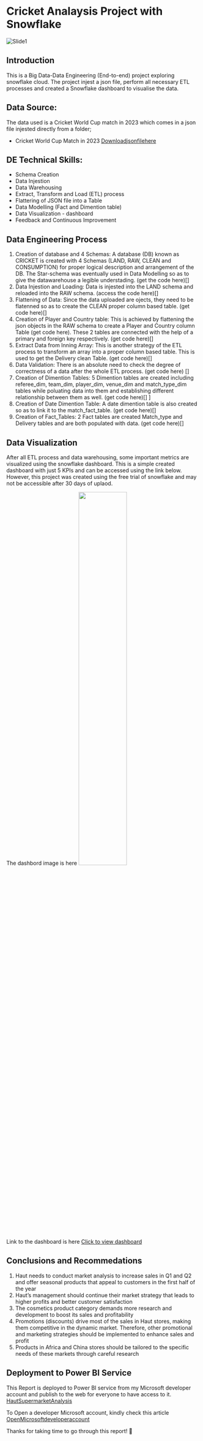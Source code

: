 # Cricket Analaysis Project with Snowflake

![Slide1](https://github.com/Abdur-RasheedAde/Snowflake_Projects/blob/main/SNOWFLAKEHOME.png)

##  Introduction
This is a Big Data-Data Engineering (End-to-end) project exploring snowflake cloud. The project injest a json file, perform all necessary ETL processes and created a Snowflake dashboard to visualise the data. 

## Data Source:
The data used is a Cricket World Cup match in 2023 which comes in a json file injested directly from a folder;  
* Cricket World Cup Match in 2023 [Downloadjsonfilehere](https://drive.google.com/drive/folders/1ls9ST-q6c2fCZZOuaC8Bd5lugrTKbVIE?usp=drive_link)

## DE Technical Skills:
+ Schema Creation
+ Data Injestion
+ Data Warehousing
+ Extract, Transform and Load (ETL) process
+ Flattering of JSON file into a Table
+ Data Modelling (Fact and Dimention table)
+ Data Visualization - dashboard
+ Feedback and Continuous Improvement
  
## Data Engineering Process
1. Creation of database and 4 Schemas: A database (DB) known as CRICKET is created with 4 Schemas (LAND, RAW, CLEAN and CONSUMPTION) for proper logical description and arrangement of the DB. The Star-schema was eventually used in Data Modelling so as to give the datawarehouse a legible understading. (get the code here)[] 
2. Data Injestion and Loading: Data is injested into the LAND schema and reloaded into the RAW schema. (access the code here)[]
3. Flattening of Data: Since the data uploaded are ojects, they need to be flatenned so as to create the CLEAN proper column based table. (get code here)[]
4. Creation of Player and Country table: This is achieved by flattening the json objects in the RAW schema to create a Player and Country column Table (get code here). These 2 tables are connected with the help of a primary and foreign key respectively. (get code here)[] 
5. Extract Data from Inning Array: This is another strategy of the ETL process to transform an array into a proper column based table. This is used to get the Delivery clean Table. (get code here)[] 
6. Data Validation: There is an absolute need to check the degree of correctness of a data after the whole ETL process. (get code here) [] 
7. Creation of Dimention Tables: 5 Dimention tables are created including referee_dim, team_dim, player_dim, venue_dim and match_type_dim tables while poluating data into them and establishing different relationship between them as well. (get code here)[] ]
8. Creation of Date Dimention Table: A date dimention table is also created so as to link it to the match_fact_table. (get code here)[] 
9. Creation of Fact_Tables: 2 Fact tables are created Match_type and Delivery tables and are both populated with data. (get code here)[] 

## Data Visualization
After all ETL process and data warehousing, some important metrics are visualized using the snowflake dashboard. This is a simple created dashboard with just 5 KPIs and can be accessed using the link below. However, this project was created using the free trial of snowflake and may not be accessible after 30 days of uplaod.

The dashbord image is here <img src="https://github.com/Abdur-RasheedAde/Snowflake_Projects/blob/main/Simple_Snowflake%20Dashboard.PNG" width=50% height=50%>  
Link to the dashboard is here [Click to view dashboard](https://app.snowflake.com/xelrqqi/zeb17834/#/cricket_match_dashboard-dK2zKZJf9)


## Conclusions and Recommedations

1. Haut needs to conduct market analysis to increase sales in Q1 and Q2 and offer seasonal products that appeal to customers in the first half of the year
2. Haut’s management should continue their market strategy that leads to higher profits and better customer satisfaction
3. The cosmetics product category demands more research and development to boost its sales and profitability
4. Promotions (discounts) drive most of the sales in Haut stores, making them competitive in the dynamic market. Therefore, other promotional and marketing strategies should be implemented to enhance sales and profit
5. Products in Africa and China stores should be tailored to the specific needs of these markets through careful research

## Deployment to Power BI Service
This Report is deployed to Power BI service from my Microsoft developer account and publish to the web for everyone to have access to it.
[HautSupermarketAnalysis](https://app.powerbi.com/groups/me/reports/66ab0071-4b25-41c8-99fd-fd006603aacd/ReportSection6239a8326550e132bae6?ctid=32796be2-60fb-4da2-8d26-06e5938e6e6b&experience=power-bi)  

To Open a developer Microsoft account, kindly check this article [OpenMicrosoftdeveloperaccount](https://techcommunity.microsoft.com/t5/educator-developer-blog/register-for-microsoft-365-and-power-apps-developer-account-with/ba-p/3490280)

Thanks for taking time to go through this report! 🤝
